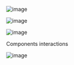 ![image](https://github.com/adipeled2244/TicTacToe/assets/66279141/aef1ec2c-813f-4356-8c73-647755310c12)

![image](https://github.com/adipeled2244/TicTacToe/assets/66279141/af42206f-1c38-44c2-a193-e450778be665)

![image](https://github.com/adipeled2244/TicTacToe/assets/66279141/a8e69cf2-2bab-449b-8b81-94aaa66c7f86)

Components interactions

![image](https://github.com/adipeled2244/TicTacToe/assets/66279141/cc552a4d-fd83-4b94-bccd-bde82943d343)

